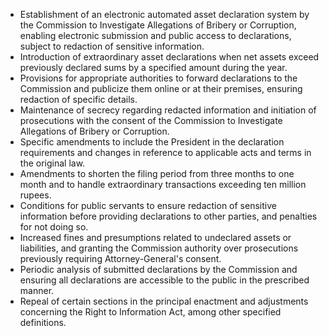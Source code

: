- Establishment of an electronic automated asset declaration system by the Commission to Investigate Allegations of Bribery or Corruption, enabling electronic submission and public access to declarations, subject to redaction of sensitive information.
- Introduction of extraordinary asset declarations when net assets exceed previously declared sums by a specified amount during the year.
- Provisions for appropriate authorities to forward declarations to the Commission and publicize them online or at their premises, ensuring redaction of specific details.
- Maintenance of secrecy regarding redacted information and initiation of prosecutions with the consent of the Commission to Investigate Allegations of Bribery or Corruption.
- Specific amendments to include the President in the declaration requirements and changes in reference to applicable acts and terms in the original law.
- Amendments to shorten the filing period from three months to one month and to handle extraordinary transactions exceeding ten million rupees.
- Conditions for public servants to ensure redaction of sensitive information before providing declarations to other parties, and penalties for not doing so.
- Increased fines and presumptions related to undeclared assets or liabilities, and granting the Commission authority over prosecutions previously requiring Attorney-General's consent.
- Periodic analysis of submitted declarations by the Commission and ensuring all declarations are accessible to the public in the prescribed manner.
- Repeal of certain sections in the principal enactment and adjustments concerning the Right to Information Act, among other specified definitions.